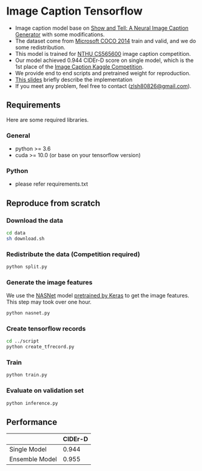 # Image Caption Tensorflow

* Image caption model base on [
Show and Tell: A Neural Image Caption Generator](https://arxiv.org/abs/1411.4555) with some modifications.
* The dataset come from [Microsoft COCO 2014](http://cocodataset.org/#home) train and valid, and we do some redistribution.
* This model is trained for [NTHU CS565600](http://www.cs.nthu.edu.tw/~shwu/) image caption competition.
* Our model achieved 0.944 CIDEr-D score on single model, which is the 1st place of the [Image Caption Kaggle Competition](https://www.kaggle.com/c/datalabcup-image-caption-2018fall/leaderboard).
* We provide end to end scripts and pretrained weight for reproduction.
* [This slides](https://docs.google.com/presentation/d/1LU6CEDQIag6S8wtL4aTgqb9HuYRfsg2jOsGEOAhkN5g/present?slide=id.p) briefly describe the implementation
* If you meet any problem, feel free to contact (zlsh80826@gmail.com).

## Requirements

Here are some required libraries.

### General 
* python >= 3.6
* cuda >= 10.0 (or base on your tensorflow version)

### Python
* please refer requirements.txt

## Reproduce from scratch

### Download the data

```Bash
cd data
sh download.sh
```

### Redistribute the data (Competition required)

```Bash
python split.py
```

### Generate the image features

We use the [NASNet](https://arxiv.org/abs/1707.07012) model [pretrained by Keras](https://keras.io/applications/) 
to get the image features. This step may took over one hour.

```Bash
python nasnet.py
```

### Create tensorflow records

```Bash
cd ../script
python create_tfrecord.py
```

### Train

```Bash
python train.py
```

### Evaluate on validation set

```Bash
python inference.py
```

## Performance

||CIDEr-D|
|---|---|
|Single Model|0.944|
|Ensemble Model|0.955|
